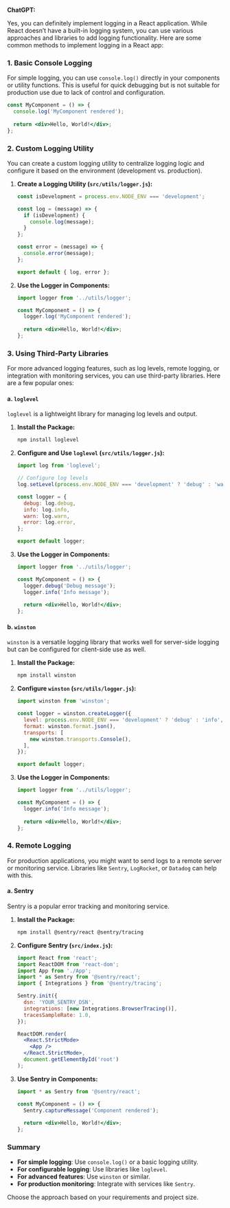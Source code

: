**ChatGPT:**

Yes, you can definitely implement logging in a React application. While React doesn’t have a built-in logging system, you can use various approaches and libraries to add logging functionality. Here are some common methods to implement logging in a React app:

### 1. Basic Console Logging

For simple logging, you can use `console.log()` directly in your components or utility functions. This is useful for quick debugging but is not suitable for production use due to lack of control and configuration.

```jsx
const MyComponent = () => {
  console.log('MyComponent rendered');
  
  return <div>Hello, World!</div>;
};
```

### 2. Custom Logging Utility

You can create a custom logging utility to centralize logging logic and configure it based on the environment (development vs. production).

1. **Create a Logging Utility (`src/utils/logger.js`):**
    
    ```jsx
    const isDevelopment = process.env.NODE_ENV === 'development';
    
    const log = (message) => {
      if (isDevelopment) {
        console.log(message);
      }
    };
    
    const error = (message) => {
      console.error(message);
    };
    
    export default { log, error };
    ```
    
2. **Use the Logger in Components:**
    
    ```jsx
    import logger from '../utils/logger';
    
    const MyComponent = () => {
      logger.log('MyComponent rendered');
      
      return <div>Hello, World!</div>;
    };
    ```
    

### 3. Using Third-Party Libraries

For more advanced logging features, such as log levels, remote logging, or integration with monitoring services, you can use third-party libraries. Here are a few popular ones:

#### **a. `loglevel`**

`loglevel` is a lightweight library for managing log levels and output.

1. **Install the Package:**
    
    ```bash
    npm install loglevel
    ```
    
2. **Configure and Use `loglevel` (`src/utils/logger.js`):**
    
    ```jsx
    import log from 'loglevel';
    
    // Configure log levels
    log.setLevel(process.env.NODE_ENV === 'development' ? 'debug' : 'warn');
    
    const logger = {
      debug: log.debug,
      info: log.info,
      warn: log.warn,
      error: log.error,
    };
    
    export default logger;
    ```
    
3. **Use the Logger in Components:**
    
    ```jsx
    import logger from '../utils/logger';
    
    const MyComponent = () => {
      logger.debug('Debug message');
      logger.info('Info message');
      
      return <div>Hello, World!</div>;
    };
    ```
    

#### **b. `winston`**

`winston` is a versatile logging library that works well for server-side logging but can be configured for client-side use as well.

1. **Install the Package:**
    
    ```bash
    npm install winston
    ```
    
2. **Configure `winston` (`src/utils/logger.js`):**
    
    ```jsx
    import winston from 'winston';
    
    const logger = winston.createLogger({
      level: process.env.NODE_ENV === 'development' ? 'debug' : 'info',
      format: winston.format.json(),
      transports: [
        new winston.transports.Console(),
      ],
    });
    
    export default logger;
    ```
    
3. **Use the Logger in Components:**
    
    ```jsx
    import logger from '../utils/logger';
    
    const MyComponent = () => {
      logger.info('Info message');
      
      return <div>Hello, World!</div>;
    };
    ```
    

### 4. Remote Logging

For production applications, you might want to send logs to a remote server or monitoring service. Libraries like `Sentry`, `LogRocket`, or `Datadog` can help with this.

#### **a. Sentry**

Sentry is a popular error tracking and monitoring service.

1. **Install the Package:**
    
    ```bash
    npm install @sentry/react @sentry/tracing
    ```
    
2. **Configure Sentry (`src/index.js`):**
    
    ```jsx
    import React from 'react';
    import ReactDOM from 'react-dom';
    import App from './App';
    import * as Sentry from '@sentry/react';
    import { Integrations } from '@sentry/tracing';
    
    Sentry.init({
      dsn: 'YOUR_SENTRY_DSN',
      integrations: [new Integrations.BrowserTracing()],
      tracesSampleRate: 1.0,
    });
    
    ReactDOM.render(
      <React.StrictMode>
        <App />
      </React.StrictMode>,
      document.getElementById('root')
    );
    ```
    
3. **Use Sentry in Components:**
    
    ```jsx
    import * as Sentry from '@sentry/react';
    
    const MyComponent = () => {
      Sentry.captureMessage('Component rendered');
      
      return <div>Hello, World!</div>;
    };
    ```
    

### Summary

* **For simple logging**: Use `console.log()` or a basic logging utility.
* **For configurable logging**: Use libraries like `loglevel`.
* **For advanced features**: Use `winston` or similar.
* **For production monitoring**: Integrate with services like `Sentry`.

Choose the approach based on your requirements and project size.